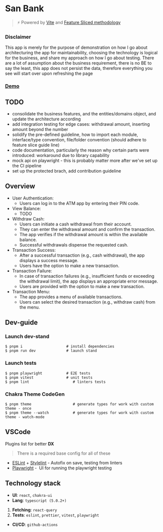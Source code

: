 # San Bank

> ⚡️ Powered by [Vite](https://vitejs.dev/) and [Feature Sliced methodology](https://github.com/feature-sliced/documentation)

### Disclaimer

This app is merely for the purpose of demonstration on how I go about architecturing the app for maintainability, choosing the technology is logical for the business, and share my approach on how I go about testing. There are a lot of assumption about the business requirement, there is no BE to say the least, this app does not persist the data, therefore everything you see will start over upon refreshing the page

### [Demo](https://atm-s-nuttapong.vercel.app/)

## TODO

- consolidate the business features, and the entities/domains object, and update the architecture according
- add integration testing for edge cases: withdrawal amount, inserting amount beyond the number
- solidify the pre-defined guideline, how to import each module, interface/type convention, file/folder convention (should adhere to feature slice guide line)
- code documentation, particularly the reason why certain parts were introduced: workaround due to library capability
- mock api on playwright - this is probably matter more after we've set up the CI pipeline
- set up the protected brach, add contribution guideline

## Overview

- User Authentication:
  - Users can log in to the ATM app by entering their PIN code.
- View Balance:
  - TODO
- Withdraw Cash:
  - Users can initiate a cash withdrawal from their account.
  - They can enter the withdrawal amount and confirm the transaction.
  - The app verifies if the withdrawal amount is within the available balance.
  - Successful withdrawals dispense the requested cash.
- Transaction Success:
  - After a successful transaction (e.g., cash withdrawal), the app displays a success message.
  - Users have the option to make a new transaction.
- Transaction Failure:
  - In case of transaction failures (e.g., insufficient funds or exceeding the withdrawal limit), the app displays an appropriate error message.
  - Users are provided with the option to make a new transaction.
- Transaction Menu:
  - The app provides a menu of available transactions.
  - Users can select the desired transaction (e.g., withdraw cash) from the menu.

## Dev-guide

### Launch dev-stand

```
$ pnpm i                    # install dependencies
$ pnpm run dev              # launch stand
```

### Launch tests

```
$ pnpm playwright           # E2E tests
$ pnpm vitest               # unit tests
$ pnpm lint                    # linters tests
```

### Chakra Theme CodeGen

```
$ pnpm theme                   # generate types for work with custom theme - once
$ pnpm theme --watch           # generate types for work with custom theme - watch-mode
```

## VSCode

Plugins list for better **DX**

> There is a required base config for all of these

- [ESLint](https://marketplace.visualstudio.com/items?itemName=dbaeumer.vscode-eslint) + [Stylelint](https://marketplace.visualstudio.com/items?itemName=stylelint.vscode-stylelint) - Autofix on save, testing from linters
- [Playwright](https://marketplace.visualstudio.com/items?itemName=ms-playwright.playwright) -  UI for running the playwright testing

## Technology stack

- **UI**: `react`, `chakra-ui`
- **Lang**: `typescript (5.0.2+)`

1.  **Fetching**: `react-query`
2.  **Tests**: `eslint`, `prettier`, `vitest`, `playwright`

- **CI/CD**: `github-actions`
